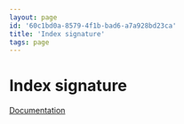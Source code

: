 ```yaml
---
layout: page
id: '60c1bd0a-8579-4f1b-bad6-a7a928bd23ca'
title: 'Index signature'
tags: page
---
```

  
# Index signature

<div class="space-y-2">
<div class="element-block ml-0"><div class="flex-1"><a class="text-indigo-400" href="https://www.typescriptlang.org/docs/handbook/2/objects.html#index-signatures" target="_blank" rel="">Documentation</a></div></div>
</div>
